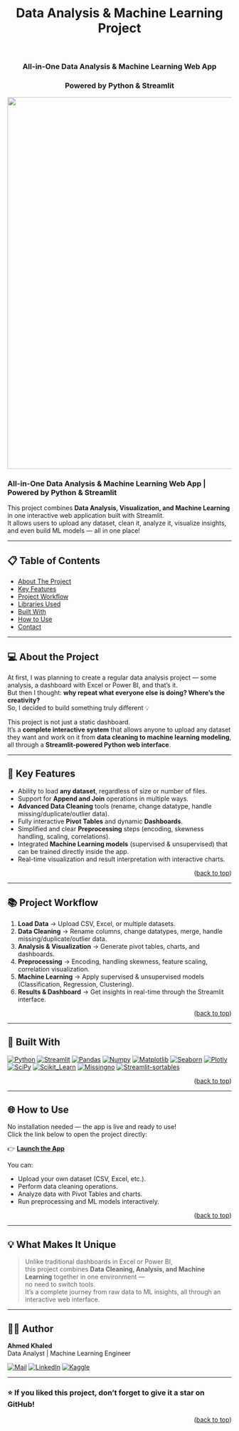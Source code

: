 <!-- To Bring back the link to the top--> 
<a name="readme-top"></a>

<div align="center">

# Data Analysis & Machine Learning Project

<br />

### All-in-One Data Analysis & Machine Learning Web App  
### Powered by Python & Streamlit  

</div>
<div align="center">
  <img width="1757" height="835" alt="Dashboard" src="https://github.com/user-attachments/assets/01f795b9-21af-41c8-90c1-7aa7be41ebd4" />
</div>

###  All-in-One Data Analysis & Machine Learning Web App | Powered by Python & Streamlit

This project combines **Data Analysis, Visualization, and Machine Learning** in one interactive web application built with Streamlit.  
It allows users to upload any dataset, clean it, analyze it, visualize insights, and even build ML models — all in one place!

---

## 📋 Table of Contents
- [About The Project](#about-the-project-)
- [Key Features](#key-features-)
- [Project Workflow](#project-workflow-)
- [Libraries Used](#libraries-used-)
- [Built With](#built-with-)
- [How to Use](#how-to-use-)
- [Contact](#contact-)

---

## 💻 About the Project

At first, I was planning to create a regular data analysis project — some analysis, a dashboard with Excel or Power BI, and that’s it.  
But then I thought: **why repeat what everyone else is doing? Where’s the creativity?**  
So, I decided to build something truly different 💡  

This project is not just a static dashboard.  
It’s a **complete interactive system** that allows anyone to upload any dataset they want and work on it from **data cleaning to machine learning modeling**,  
all through a **Streamlit-powered Python web interface**.

---

## 🧠 Key Features

- Ability to load **any dataset**, regardless of size or number of files.  
- Support for **Append and Join** operations in multiple ways.  
- **Advanced Data Cleaning** tools (rename, change datatype, handle missing/duplicate/outlier data).  
- Fully interactive **Pivot Tables** and dynamic **Dashboards**.  
- Simplified and clear **Preprocessing** steps (encoding, skewness handling, scaling, correlations).  
- Integrated **Machine Learning models** (supervised & unsupervised) that can be trained directly inside the app.  
- Real-time visualization and result interpretation with interactive charts.  

<p align="right">(<a href="#readme-top">back to top</a>)</p>

---

## 📚 Project Workflow

1. **Load Data** → Upload CSV, Excel, or multiple datasets.  
2. **Data Cleaning** → Rename columns, change datatypes, merge, handle missing/duplicate/outlier data.  
3. **Analysis & Visualization** → Generate pivot tables, charts, and dashboards.  
4. **Preprocessing** → Encoding, handling skewness, feature scaling, correlation visualization.  
5. **Machine Learning** → Apply supervised & unsupervised models (Classification, Regression, Clustering).  
6. **Results & Dashboard** → Get insights in real-time through the Streamlit interface.  

<p align="right">(<a href="#readme-top">back to top</a>)</p>

---

## 🧰 Built With

[![Python](https://img.shields.io/badge/Python-FFD43B?style=for-the-badge&logo=python&logoColor=blue)](https://www.python.org)
[![Streamlit](https://img.shields.io/badge/Streamlit-FF4B4B?style=for-the-badge&logo=Streamlit&logoColor=white)](https://streamlit.io)
[![Pandas](https://img.shields.io/badge/Pandas-2C2D72?style=for-the-badge&logo=pandas&logoColor=white)](https://pandas.pydata.org)
[![Numpy](https://img.shields.io/badge/Numpy-777BB4?style=for-the-badge&logo=numpy&logoColor=white)](https://numpy.org)
[![Matplotlib](https://img.shields.io/badge/Matplotlib-11557C?style=for-the-badge&logo=plotly&logoColor=white)](https://matplotlib.org)
[![Seaborn](https://img.shields.io/badge/Seaborn-0A6EBD?style=for-the-badge&logoColor=white)](https://seaborn.pydata.org)
[![Plotly](https://img.shields.io/badge/Plotly-2391D9?style=for-the-badge&logo=plotly&logoColor=white)](https://plotly.com)
[![SciPy](https://img.shields.io/badge/SciPy-654FF0?style=for-the-badge&logo=scipy&logoColor=white)](https://scipy.org)
[![Scikit_Learn](https://img.shields.io/badge/Scikit_Learn-F7931E?style=for-the-badge&logo=scikit-learn&logoColor=white)](https://scikit-learn.org)
[![Missingno](https://img.shields.io/badge/Missingno-333333?style=for-the-badge&logoColor=white)](https://github.com/ResidentMario/missingno)
[![Streamlit-sortables](https://img.shields.io/badge/Streamlit_Sortables-FF4B4B?style=for-the-badge&logo=streamlit&logoColor=white)](https://github.com/tvst/st-sortables)

<p align="right">(<a href="#readme-top">back to top</a>)</p>

---

## 🌐 How to Use

No installation needed — the app is live and ready to use!  
Click the link below to open the project directly:

👉 **[Launch the App](https://data-analysis-and-machine-learning.streamlit.app/)**

You can:
- Upload your own dataset (CSV, Excel, etc.).  
- Perform data cleaning operations.  
- Analyze data with Pivot Tables and charts.  
- Run preprocessing and ML models interactively.  

<p align="right">(<a href="#readme-top">back to top</a>)</p>

---

## 💡 What Makes It Unique

> Unlike traditional dashboards in Excel or Power BI,  
> this project combines **Data Cleaning, Analysis, and Machine Learning** together in one environment —  
> no need to switch tools.  
> It’s a complete journey from raw data to ML insights, all through an interactive web interface.

---

## 👨‍💻 Author

**Ahmed Khaled**  
Data Analyst | Machine Learning Engineer  

[![Mail](https://img.shields.io/badge/Email-D14836?style=for-the-badge&logo=gmail&logoColor=white)](mailto:ahmed.ghaith979@gmail.com)
[![LinkedIn](https://img.shields.io/badge/LinkedIn-0077B5?style=for-the-badge&logo=linkedin&logoColor=white)](https://www.linkedin.com/in/ahmedkhaled-ai/)
[![Kaggle](https://img.shields.io/badge/Kaggle-20BEFF?style=for-the-badge&logo=Kaggle&logoColor=white)](https://www.kaggle.com/ahmedkhaled369)

---

### ⭐ If you liked this project, don’t forget to give it a star on GitHub!

<p align="right">(<a href="#readme-top">back to top</a>)</p>
